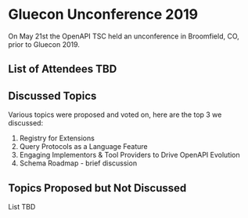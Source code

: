 # Gluecon Unconference 2019

On May 21st the OpenAPI TSC held an unconference in Broomfield, CO, prior to Gluecon 2019.

## List of Attendees TBD

## Discussed Topics
Various topics were proposed and voted on, here are the top 3 we discussed:

1. Registry for Extensions
2. Query Protocols as a Language Feature
3. Engaging Implementors & Tool Providers to Drive OpenAPI Evolution
4. Schema Roadmap - brief discussion

## Topics Proposed but Not Discussed

List TBD
